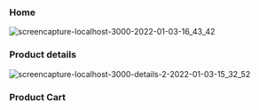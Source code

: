 ### Home

![screencapture-localhost-3000-2022-01-03-16_43_42](https://user-images.githubusercontent.com/27458911/147995212-0dbff28c-289f-4e46-a760-cf16c2e4ff30.png)


### Product details
![screencapture-localhost-3000-details-2-2022-01-03-15_32_52](https://user-images.githubusercontent.com/27458911/147995121-3768b5d7-62a8-475b-bc33-e610bc2c4dfd.png)

### Product Cart

